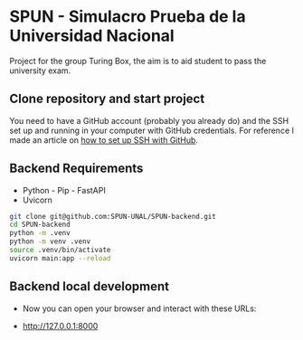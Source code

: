 # SPUN - Simulacro Prueba de la Universidad Nacional

Project for the group Turing Box, the aim is to aid student to pass the university exam.

## Clone repository and start project

You need to have a GitHub account (probably you already do) and the SSH set up and running in
your computer with GitHub credentials. For reference I made an article on [how to set up SSH with GitHub](https://kinsta.com/blog/generate-ssh-key/).

## Backend Requirements

* Python - Pip - FastAPI
* Uvicorn

```bash
git clone git@github.com:SPUN-UNAL/SPUN-backend.git
cd SPUN-backend
python -m .venv
python -m venv .venv
source .venv/bin/activate
uvicorn main:app --reload
```

## Backend local development

* Now you can open your browser and interact with these URLs:

- http://127.0.0.1:8000